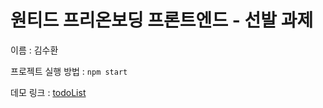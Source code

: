 # 원티드 프리온보딩 프론트엔드 - 선발 과제

이름 : 김수환

프로젝트 실행 방법 : `npm start`

데모 링크 : [todoList](https://unique-gumdrop-576222.netlify.app/todo)
